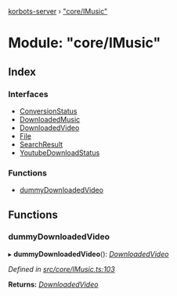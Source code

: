 [korbots-server](../README.md) › ["core/IMusic"](_core_imusic_.md)

# Module: "core/IMusic"

## Index

### Interfaces

* [ConversionStatus](../interfaces/_core_imusic_.conversionstatus.md)
* [DownloadedMusic](../interfaces/_core_imusic_.downloadedmusic.md)
* [DownloadedVideo](../interfaces/_core_imusic_.downloadedvideo.md)
* [File](../interfaces/_core_imusic_.file.md)
* [SearchResult](../interfaces/_core_imusic_.searchresult.md)
* [YoutubeDownloadStatus](../interfaces/_core_imusic_.youtubedownloadstatus.md)

### Functions

* [dummyDownloadedVideo](_core_imusic_.md#dummydownloadedvideo)

## Functions

###  dummyDownloadedVideo

▸ **dummyDownloadedVideo**(): *[DownloadedVideo](../interfaces/_core_imusic_.downloadedvideo.md)*

*Defined in [src/core/IMusic.ts:103](https://github.com/Xisabla/Korbots/blob/25e7373/server/src/core/IMusic.ts#L103)*

**Returns:** *[DownloadedVideo](../interfaces/_core_imusic_.downloadedvideo.md)*
